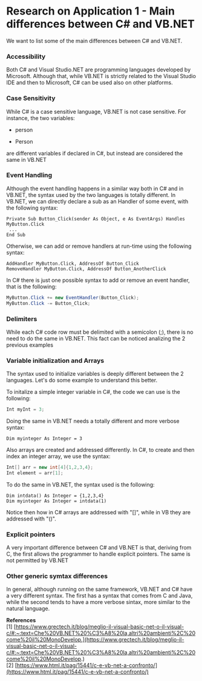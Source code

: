 # Research on Application 1 - Main differences between C# and VB.NET

We want to list some of the main differences between C# and VB.NET.

### Accessibility

Both C# and Visual Studio.NET are programming languages developed by Microsoft. Although that, while VB.NET is strictly related to the Visual Studio IDE and then to Microsoft, C# can be used also on other platforms.

### Case Sensitivity

While C# is a case sensitive language, VB.NET is not case sensitive. For instance, the two variables:

- person

- Person

are different variables if declared in C#, but instead are considered the same in VB.NET

### Event Handling

Although the event handling happens in a similar way both in C# and in VB.NET, the syntax used by the two languages is totally different. In VB.NET, we can directly declare a sub as an Handler of some event, with the following syntax:

```VB
Private Sub Button_Click(sender As Object, e As EventArgs) Handles MyButton.Click
 ...
End Sub
```
Otherwise, we can add or remove handlers at run-time using the following syntax:

```VB
AddHandler MyButton.Click, AddressOf Button_Click
RemoveHandler MyButton.Click, AddressOf Button_AnotherClick
```

In C# there is just one possible syntax to add or remove an event handler, that is the following:

```C#
MyButton.Click += new EventHandler(Button_Click);
MyButton.Click -= Button_Click;
```

### Delimiters

While each C# code row must be delimited with a semicolon (;), there is no need to do the same in VB.NET. This fact can be noticed analizing the 2 previous examples

### Variable initialization and Arrays

The syntax used to initialize variables is deeply different between the 2 languages. Let's do some example to understand this better.

To initalize a simple integer variable in C#, the code we can use is the following:

```C#
Int myInt = 3;
```

Doing the same in VB.NET needs a totally different and more verbose syntax:

```VB
Dim myinteger As Integer = 3
```
Also arrays are created and addressed differently. In C#, to create and then index an integer array, we use the syntax:

```C#
Int[] arr = new int[4]{1,2,3,4};
Int element = arr[1];
```

To do the same in VB.NET, the syntax used is the following:

```VB
Dim intdata() As Integer = {1,2,3,4}
Dim myinteger As Integer = intdata(1)
```

Notice then how in C# arrays are addressed with "[]", while in VB they are addressed with "()".

### Explicit pointers

A very important difference between C# and VB.NET is that, deriving from C, the first allows the programmer to handle explicit pointers. The same is not permitted by VB.NET

### Other generic symtax differences

In general, although running on the same framework, VB.NET and C# have a very different syntax. The first has a syntax that comes from C and Java, while the second tends to have a more verbose sintax, more similar to the natural language.

**References** \
[1] [https://www.grectech.it/blog/meglio-il-visual-basic-net-o-il-visual-c/#:~:text=Che%20VB.NET%20%C3%A8%20la,altri%20ambienti%2C%20come%20il%20MonoDevelop.](https://www.grectech.it/blog/meglio-il-visual-basic-net-o-il-visual-c/#:~:text=Che%20VB.NET%20%C3%A8%20la,altri%20ambienti%2C%20come%20il%20MonoDevelop.) \
[2] [https://www.html.it/pag/15441/c-e-vb-net-a-confronto/](https://www.html.it/pag/15441/c-e-vb-net-a-confronto/)